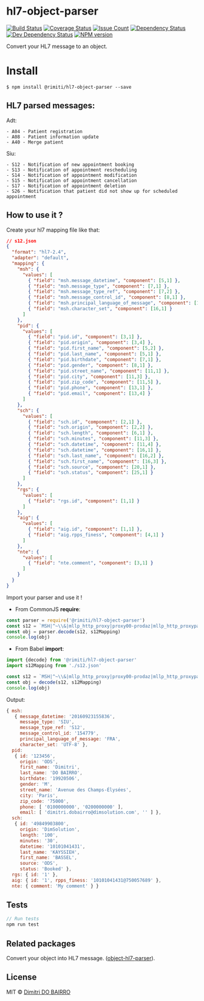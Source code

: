 # hl7-object-parser

[![Build Status](https://travis-ci.org/rimiti/hl7-object-parser.svg?branch=master)](https://travis-ci.org/rimiti/hl7-object-parser)  [![Coverage Status](https://coveralls.io/repos/github/rimiti/hl7-object-parser/badge.svg?branch=master)](https://coveralls.io/github/rimiti/hl7-object-parser?branch=master)  [![Issue Count](https://codeclimate.com/github/rimiti/hl7-object-parser/badges/issue_count.svg)](https://codeclimate.com/github/rimiti/hl7-object-parser)  [![Dependency Status](https://david-dm.org/rimiti/hl7-object-parser/status.svg)](https://david-dm.org/rimiti/hl7-object-parser) [![Dev Dependency Status](https://david-dm.org/rimiti/hl7-object-parser/dev-status.svg)](https://david-dm.org/rimiti/hl7-object-parser?type=dev) [![NPM version](https://badge.fury.io/js/hl7-object-parser.svg)](https://badge.fury.io/js/hl7-object-parser)


Convert your HL7 message to an object.

# Install
```
$ npm install @rimiti/hl7-object-parser --save
```


## HL7 parsed messages:
Adt:
```
- A04 - Patient registration
- A08 - Patient information update
- A40 - Merge patient
```

Siu:
```
- S12 - Notification of new appointment booking
- S13 - Notification of appointment rescheduling
- S14 - Notification of appointment modification
- S15 - Notification of appointment cancellation
- S17 - Notification of appointment deletion
- S26 - Notification that patient did not show up for scheduled appointment
```


## How to use it ?

Create your hl7 mapping file like that:

```json
// s12.json
{
  "format": "hl7-2.4",
  "adapter": "default",
  "mapping": {
    "msh": {
      "values": [
        { "field": "msh.message_datetime", "component": [5,1] },
        { "field": "msh.message_type", "component": [7,1] },
        { "field": "msh.message_type_ref", "component": [7,2] },
        { "field": "msh.message_control_id", "component": [8,1] },
        { "field": "msh.principal_language_of_message", "component": [15,1] },
        { "field": "msh.character_set", "component": [16,1] }
      ]
    },
    "pid": {
      "values": [
        { "field": "pid.id", "component": [3,1] },
        { "field": "pid.origin", "component": [3,4] },
        { "field": "pid.first_name", "component": [5,2] },
        { "field": "pid.last_name", "component": [5,1] },
        { "field": "pid.birthdate", "component": [7,1] },
        { "field": "pid.gender", "component": [8,1] },
        { "field": "pid.street_name", "component": [11,1] },
        { "field": "pid.city", "component": [11,3] },
        { "field": "pid.zip_code", "component": [11,5] },
        { "field": "pid.phone", "component": [13,1] },
        { "field": "pid.email", "component": [13,4] }
      ]
    },
    "sch": {
      "values": [
        { "field": "sch.id", "component": [2,1] },
        { "field": "sch.origin", "component": [2,2] },
        { "field": "sch.length", "component": [6,1] },
        { "field": "sch.minutes", "component": [11,3] },
        { "field": "sch.datetime", "component": [11,4] },
        { "field": "sch.datetime", "component": [16,1] },
        { "field": "sch.last_name", "component": [16,2] },
        { "field": "sch.first_name", "component": [16,3] },
        { "field": "sch.source", "component": [20,1] },
        { "field": "sch.status", "component": [25,1] }
      ]
    },
    "rgs": {
      "values": [
        { "field": "rgs.id", "component": [1,1] }
      ]
    },
    "aig": {
      "values": [
        { "field": "aig.id", "component": [1,1] },
        { "field": "aig.rpps_finess", "component": [4,1] }
      ]
    },
    "nte": {
      "values": [
        { "field": "nte.comment", "component": [3,1] }
      ]
    }
  }
}

```

Import your parser and use it !

- From CommonJS **require**:

```js
const parser = require('@rimiti/hl7-object-parser')
const s12 = `MSH|^~\\&|mllp_http_proxy|proxy00-prodaz|mllp_http_proxypartenaire|proxy00-prodpartenaire|20160923155836||SIU^S12|154779|P|2.5.1|||||FRA|UTF-8|\rSCH||49849903800^DimSolution||||100|||||^^30^20161231110000|||||10101041431^KAYSSIEH^BASSEL||||ODS|||||Booked|\rPID|||123456^^^ODS^^PI||DO BAIRRO^Dimitri^^^^^L||19920506|M|Nom usuel||Avenue des Champs-Élysées^^Paris^^75000^^^^^||0100000000^^^dimitri.dobairro@dimsolution.com^^^^~0200000000^^^^^^^|\rRGS|1\rAIG|1|||10101041431@750057689\rNTE|||My comment`
const obj = parser.decode(s12, s12Mapping)
console.log(obj)
```

- From Babel **import**:

```js
import {decode} from '@rimiti/hl7-object-parser'
import s12Mapping from './s12.json'

const s12 = `MSH|^~\\&|mllp_http_proxy|proxy00-prodaz|mllp_http_proxypartenaire|proxy00-prodpartenaire|20160923155836||SIU^S12|154779|P|2.5.1|||||FRA|UTF-8|\rSCH||49849903800^DimSolution||||100|||||^^30^20161231110000|||||10101041431^KAYSSIEH^BASSEL||||ODS|||||Booked|\rPID|||123456^^^ODS^^PI||DO BAIRRO^Dimitri^^^^^L||19920506|M|Nom usuel||Avenue des Champs-Élysées^^Paris^^75000^^^^^||0100000000^^^dimitri.dobairro@dimsolution.com^^^^~0200000000^^^^^^^|\rRGS|1\rAIG|1|||10101041431@750057689\rNTE|||My comment`
const obj = decode(s12, s12Mapping)
console.log(obj)
```

Output:

```js
{ msh:
   { message_datetime: '20160923155836',
     message_type: 'SIU',
     message_type_ref: 'S12',
     message_control_id: '154779',
     principal_language_of_message: 'FRA',
     character_set: 'UTF-8' },
  pid:
   { id: '123456',
     origin: 'ODS',
     first_name: 'Dimitri',
     last_name: 'DO BAIRRO',
     birthdate: '19920506',
     gender: 'M',
     street_name: 'Avenue des Champs-Élysées',
     city: 'Paris',
     zip_code: '75000',
     phone: [ '0100000000', '0200000000' ],
     email: [ 'dimitri.dobairro@dimsolution.com', '' ] },
  sch:
   { id: '49849903800',
     origin: 'DimSolution',
     length: '100',
     minutes: '30',
     datetime: '10101041431',
     last_name: 'KAYSSIEH',
     first_name: 'BASSEL',
     source: 'ODS',
     status: 'Booked' },
  rgs: { id: '1' },
  aig: { id: '1', rpps_finess: '10101041431@750057689' },
  nte: { comment: 'My comment' } }
```

## Tests
```js
// Run tests
npm run test
```

## Related packages
Convert your object into HL7 message. ([object-hl7-parser](https://github.com/rimiti/object-hl7-parser)).


## License
MIT © [Dimitri DO BAIRRO](https://dimsolution.com)
